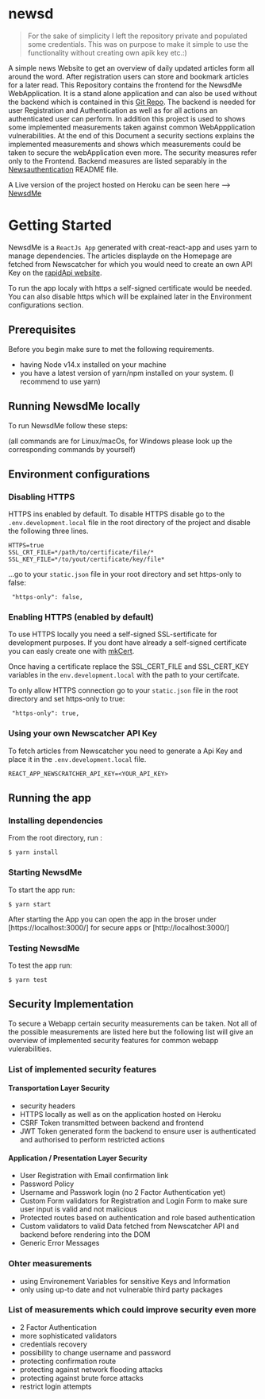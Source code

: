 # newsd

> For the sake of simplicity I left the repository private and populated some credentials.
> This was on purpose to make it simple to use the functionality without creating own apik key etc.:)


A simple news Website to get an overview of daily updated articles form all around the word. After registration users can store and bookmark articles for a later read. 
This Repository contains the frontend for the NewsdMe WebApplication. It is a stand alone application and can also be used without the backend which is contained in this [Git Repo](https://github.com/snzew/newsdAuthentication). 
The backend is needed for user Registration and Authentication as well as for all actions an authenticated user can perform.
In addition this project is used to shows some implemented measurements taken against common WebAppplication vulnerabilities. At the end of this Document a security sections explains the implemented measurements and shows which measurements could be taken to secure the webApplication even more. The security measures refer only to the Frontend. Backend measures are listed separably in the [Newsauthentication](https://github.com/snzew/newsdAuthentication) README file.


A Live version of the project hosted on Heroku can be seen here --> [NewsdMe](https://newsdme.herokuapp.com/)  

# Getting Started
NewsdMe is a `ReactJs App` generated with creat-react-app and uses yarn to manage dependencies.
The articles displayde on the Homepage are fetched from Newscatcher for which you would need to create an own API Key on the [rapidApi website](https://rapidapi.com/newscatcher-api-newscatcher-api-default/api/newscatcher).

To run the app localy with https a self-signed certificate would be needed. You can also disable https which will be explained later in the Environment configurations section. 



## Prerequisites

Before you begin make sure to met the following requirements.

* having Node v14.x installed on your machine 
* you have a latest version of yarn/npm installed on your system. (I recommend to use yarn)


## Running NewsdMe locally
To run NewsdMe follow these steps:

(all commands are for Linux/macOs, for Windows please look up the corresponding commands by yourself) 



## Environment configurations

### Disabling HTTPS
HTTPS ins enabled by default. To disable HTTPS disable go to the `.env.development.local` file in the root directory of the project and disable the following three lines.
```
HTTPS=true
SSL_CRT_FILE=*/path/to/certificate/file/*
SSL_KEY_FILE=*/to/yout/certificate/key/file*
```

...go to your `static.json` file in your root directory and set https-only to false:

```
 "https-only": false,
```


### Enabling HTTPS (enabled by default) 
To use HTTPS locally you need a self-signed SSL-sertificate for development purposes. 
If you dont have already a self-signed certificate you can easly create one with [mkCert](https://github.com/FiloSottile/mkcert).

Once having a certificate replace the SSL_CERT_FILE and SSL_CERT_KEY variables in the `env.development.local` with the path to your certifcate.

To only allow HTTPS connection go to your `static.json` file in the root directory and set https-only to true:

```
 "https-only": true,
```



### Using your own Newscatcher API Key 
To fetch articles from Newscatcher you need to generate a Api Key and place it in the `.env.development.local` file.

```
REACT_APP_NEWSCRATCHER_API_KEY=<YOUR_API_KEY>
```



## Running the app

### Installing dependencies

From the root directory, run :

```
$ yarn install
```


### Starting NewsdMe

To start the app run:
```
$ yarn start
```
After starting the App you can open the app in the broser under [https://localhost:3000/] for secure apps or [http://localhost:3000/]

### Testing NewsdMe

To test the app run:
```
$ yarn test
```

## Security Implementation
To secure a Webapp certain security measurements can be taken. Not all of the possible measurements are listed here but the following list will give an overview of implemented security features for common webapp vulerabilities.


### List of implemented security features 

#### Transportation Layer Security 
* security headers
* HTTPS locally as well as on the application hosted on Heroku
* CSRF Token transmitted between backend and frontend 
* JWT Token generated form the backend to ensure user is authenticated and authorised to perform restricted actions

#### Application / Presentation Layer Security 
* User Registration with Email confirmation link
* Password Policy 
* Username and Passwork login (no 2 Factor Authentication yet) 
* Custom Form validators for Registration and Login Form to make sure user input is valid and not malicious
* Protected routes based on authentication and role based authentication
* Custom validators to valid Data fetched from Newscatcher API and backend before rendering into the DOM 
* Generic Error Messages

### Ohter measurements 
* using Environement Variables for sensitive Keys and Information
* only using up-to date and not vulnerable third party packages 


### List of measurements which could improve security even more 
* 2 Factor Authentication 
* more sophisticated validators
* credentials recovery 
* possibility to change username and password
* protecting confirmation route
* protecting against network flooding attacks 
* protecting against brute force attacks
* restrict login attempts
